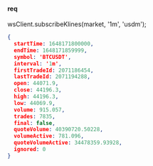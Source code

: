 #### req

wsClient.subscribeKlines(market, '1m', 'usdm');

```json
{
  startTime: 1648171800000,
  endTime: 1648171859999,
  symbol: 'BTCUSDT',
  interval: '1m',
  firstTradeId: 2071186454,
  lastTradeId: 2071194288,
  open: 44071.9,
  close: 44196.3,
  high: 44196.3,
  low: 44069.9,
  volume: 915.057,
  trades: 7835,
  final: false,
  quoteVolume: 40390720.50228,
  volumeActive: 781.096,
  quoteVolumeActive: 34478359.93928,
  ignored: 0
}
```